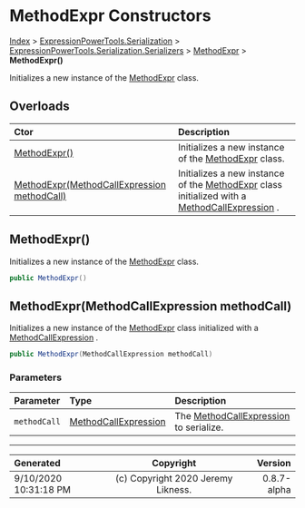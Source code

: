 ﻿# MethodExpr Constructors

[Index](../index.md) > [ExpressionPowerTools.Serialization](ExpressionPowerTools.Serialization.a.md) > [ExpressionPowerTools.Serialization.Serializers](ExpressionPowerTools.Serialization.Serializers.n.md) > [MethodExpr](ExpressionPowerTools.Serialization.Serializers.MethodExpr.cs.md) > **MethodExpr()**

Initializes a new instance of the [MethodExpr](ExpressionPowerTools.Serialization.Serializers.MethodExpr.cs.md) class.

## Overloads

| Ctor | Description |
| :-- | :-- |
| [MethodExpr()](#methodexpr) | Initializes a new instance of the [MethodExpr](ExpressionPowerTools.Serialization.Serializers.MethodExpr.cs.md) class. |
| [MethodExpr(MethodCallExpression methodCall)](#methodexprmethodcallexpression-methodcall) | Initializes a new instance of the [MethodExpr](ExpressionPowerTools.Serialization.Serializers.MethodExpr.cs.md) class            initialized with a [MethodCallExpression](https://docs.microsoft.com/dotnet/api/system.linq.expressions.methodcallexpression) . |

## MethodExpr()

Initializes a new instance of the [MethodExpr](ExpressionPowerTools.Serialization.Serializers.MethodExpr.cs.md) class.

```csharp
public MethodExpr()
```



## MethodExpr(MethodCallExpression methodCall)

Initializes a new instance of the [MethodExpr](ExpressionPowerTools.Serialization.Serializers.MethodExpr.cs.md) class
            initialized with a [MethodCallExpression](https://docs.microsoft.com/dotnet/api/system.linq.expressions.methodcallexpression) .

```csharp
public MethodExpr(MethodCallExpression methodCall)
```

### Parameters

| Parameter | Type | Description |
| :-- | :-- | :-- |
| `methodCall` | [MethodCallExpression](https://docs.microsoft.com/dotnet/api/system.linq.expressions.methodcallexpression) | The [MethodCallExpression](https://docs.microsoft.com/dotnet/api/system.linq.expressions.methodcallexpression) to            serialize. |



---

| Generated | Copyright | Version |
| :-- | :-: | --: |
| 9/10/2020 10:31:18 PM | (c) Copyright 2020 Jeremy Likness. | 0.8.7-alpha |
